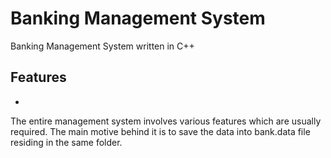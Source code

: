 # Banking Management System
Banking Management System written in C++

## Features
* 
The entire management system involves various features which are usually required.
The main motive behind it is to save the data into bank.data file residing in the same folder.
